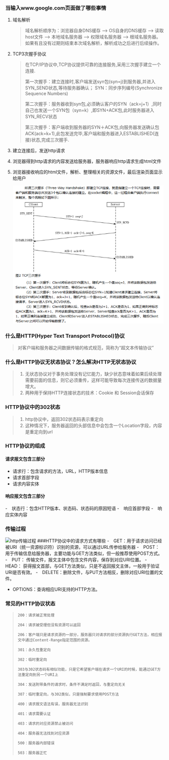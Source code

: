 ### 当输入www.google.com页面做了哪些事情

1. 域名解析

   > 域名解析顺序为：浏览器自身DNS缓存 --> OS自身的DNS缓存 --> 读取host文件 --> 本地域名服务器 --> 权限域名服务器 --> 根域名服务器。如果有且没有过期则结束本次域名解析，解析成功之后进行后续操作。

2. TCP3次握手协议

   > 在TCP/IP协议中,TCP协议提供可靠的连接服务,采用三次握手建立一个连接.
   >
   > 第一次握手：建立连接时,客户端发送syn包(syn=j)到服务器,并进入SYN_SEND状态,等待服务器确认； SYN：同步序列编号(Synchronize Sequence Numbers)
   >
   > 第二次握手：服务器收到syn包,必须确认客户的SYN（ack=j+1）,同时自己也发送一个SYN包（syn=k）,即SYN+ACK包,此时服务器进入SYN_RECV状态
   >
   >  第三次握手：客户端收到服务器的SYN＋ACK包,向服务器发送确认包ACK(ack=k+1),此包发送完毕,客户端和服务器进入ESTABLISHED(连接)状态,完成三次握手.

3. 建立连接后，发送http请求

4. 浏览器得到http请求的内容发送给服务器，服务器响应http请求生成html文件

5. 浏览器接收响应的html文件，解析、整理相关的资源文件，最后渲染页面显示给用户

   ![images](https://github.com/HuangXiongjin/python_study/blob/master/django%E6%96%87%E6%A1%A3/images/TCP%E4%B8%89%E6%AC%A1%E6%8F%A1%E6%89%8B.png)

### 什么是HTTP(Hyper Text Transport Protocol)协议

> 对客户端和服务器之间数据传输的格式规范，简称为“超文本传输协议”

### 什么是HTTP协议无状态协议？怎么解决HTTP无状态协议

> 1. 无状态协议对于事务处理没有记忆能力，缺少状态意味着如果后续处理需要前面的信息，则它必须重传，这样可能导致每次连接传送的数据量增大。
> 2. 两种用于保持HTTP连接状态的技术：Cookie 和 Session会话保存

### HTTP协议中的302状态

> 1. http协议中，返回302状态码表示重定向
> 2. 这种情况下，服务器返回的头部信息中会包含一个Location字段，内容是重定向到url

### HTTP协议的组成

#### 请求报文包含三部分

- 请求行：包含请求的方法，URL，HTTP版本信息
- 请求首部字段
- 请求内容实体

#### 响应报文包含三部分

-　状态行：包含HTTP版本、状态码、状态码的原因短语
-　响应首部字段
-　响应实体内容

### 传输过程

![http传输过程](E:\python_study(github)\django基础\picture\http传输过程.png)
###HTTP协议中的请求方式有哪些
-　GET：用于请求访问已经被URI（统一资源标识符）识别的资源，可以通过URL传参给服务器
-　POST：用于传输信息给服务器，主要功能与GET方法类似，但一般推荐使用POST方式。
-　PUT： 传输文件，报文主体中包含文件内容，保存到对应URI位置。
-　HEAD： 获得报文首部，与GET方法类似，只是不返回报文主体，一般用于验证URI是否有效。
-　DELETE：删除文件，与PUT方法相反，删除对应URI位置的文件。

- OPTIONS：查询相应URI支持的HTTP方法。

### 常见的HTTP协议状态

> ```
> 200：请求被正常处理
> ```
>
> ```
> 204：请求被受理但没有资源可以返回
> ```
>
> ```
> 206：客户端只是请求资源的一部分，服务器只对请求的部分资源执行GET方法，相应报文中通过Content-Range指定范围的资源。
> ```
>
> ```
> 301：永久性重定向
> ```
>
> ```
> 302：临时重定向
> ```
>
> ```
> 303与302状态码有相似功能，只是它希望客户端在请求一个URI的时候，能通过GET方法重定向到另一个URI上
> ```
>
> ```
> 304：发送附带条件的请求时，条件不满足时返回，与重定向无关
> ```
>
> ```
> 307：临时重定向，与302类似，只是强制要求使用POST方法
> ```
>
> ```
> 400：请求报文语法有误，服务器无法识别
> ```
>
> ```
> 401：请求需要认证
> ```
>
> ```
> 403：请求的对应资源禁止被访问
> ```
>
> ```
> 404：服务器无法找到对应资源
> ```
>
> ```
> 500：服务器内部错误
> ```
>
> ```
> 503：服务器正忙
> ```

